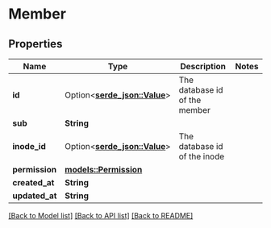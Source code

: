 # Member

## Properties

Name | Type | Description | Notes
------------ | ------------- | ------------- | -------------
**id** | Option<[**serde_json::Value**](.md)> | The database id of the member | 
**sub** | **String** |  | 
**inode_id** | Option<[**serde_json::Value**](.md)> | The database id of the inode | 
**permission** | [**models::Permission**](Permission.md) |  | 
**created_at** | **String** |  | 
**updated_at** | **String** |  | 

[[Back to Model list]](../README.md#documentation-for-models) [[Back to API list]](../README.md#documentation-for-api-endpoints) [[Back to README]](../README.md)


